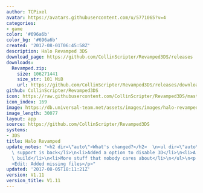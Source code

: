 ```yaml
---
author: TCPixel
avatar: https://avatars.githubusercontent.com/u/5771065?v=4
categories:
- game
color: '#696a6b'
color_bg: '#696a6b'
created: '2017-08-01T06:45:58Z'
description: Halo Revamped 3DS
download_page: https://github.com/CollinScripter/Revamped3DS/releases
downloads:
  Revamped.zip:
    size: 106271441
    size_str: 101 MiB
    url: https://github.com/CollinScripter/Revamped3DS/releases/download/V1.11/Revamped.zip
github: CollinScripter/Revamped3DS
icon: https://raw.githubusercontent.com/CollinScripter/Revamped3DS/master/icon.png
icon_index: 169
image: https://db.universal-team.net/assets/images/images/halo-revamped.png
image_length: 30077
layout: app
source: https://github.com/CollinScripter/Revamped3DS
systems:
- 3DS
title: Halo Revamped
update_notes: "<h2 dir=\"auto\">What's changed?</h2>  \n<ul dir=\"auto\">\n<li>O3DS\
  \ support is back</li>\n<li>Added a option to disable 3D</li>\n<li>A proper CIA\
  \ build</li>\n<li>More stuff that nobody cares about</li>\n</ul>\n<p dir=\"auto\"\
  >Edit: Added missing files</p>"
updated: '2017-08-05T18:11:21Z'
version: V1.11
version_title: V1.11
---
```

